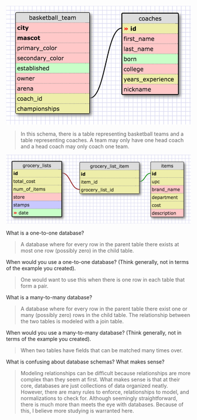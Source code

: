 ![Alt text](./imgs/one-to-one.png)

> In this schema, there is a table representing basketball teams and a table representing coaches. A team may only have one head coach and a head coach may only coach one team.

![Alt text](./imgs/many-to-many.png)

What is a one-to-one database?

> A database where for every row in the parent table there exists at most one row (possibly zero) in the child table.

When would you use a one-to-one database? (Think generally, not in terms of the example you created).

> One would want to use this when there is one row in each table that form a pair.

What is a many-to-many database?

> A database where for every row in the parent table there exist one or many (possibly zero) rows in the child table. The relationship between the two tables is modeled with a join table.

When would you use a many-to-many database? (Think generally, not in terms of the example you created).

> When two tables have fields that can be matched many times over.

What is confusing about database schemas? What makes sense?

> Modeling relationships can be difficult because relationships are more complex than they seem at first. What makes sense is that at their core, databases are just collections of data organized neatly. However, there are many rules to enforce, relationships to model, and normalizations to check for. Although seemingly straightforward, there is much more than meets the eye with databases. Because of this, I believe more studying is warranted here.